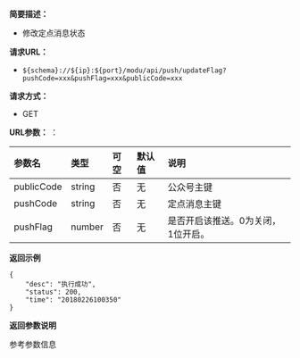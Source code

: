 **简要描述：** 

- 修改定点消息状态


**请求URL：** 
- ` ${schema}://${ip}:${port}/modu/api/push/updateFlag?pushCode=xxx&pushFlag=xxx&publicCode=xxx `
  
**请求方式：**
- GET 

**URL参数：** ：

| 参数名 | 类型 | 可空 | 默认值 | 说明 |
| :-- | :-- | :-- | :-- | :-- |
| publicCode | string | 否 | 无 | 公众号主键 |
| pushCode | string | 否 | 无 | 定点消息主键 |
| pushFlag | number | 否 | 无 | 是否开启该推送。0为关闭，1位开启。 |


 **返回示例**

``` 
{
    "desc": "执行成功",
    "status": 200,
    "time": "20180226100350"
}
```

 **返回参数说明** 

参考参数信息





